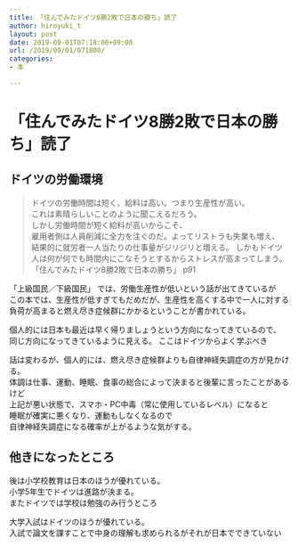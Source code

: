 ```yaml
---
title: 「住んでみたドイツ8勝2敗で日本の勝ち」読了
author: hiroyuki_t
layout: post
date: 2019-09-01T07:18:00+09:00
url: /2019/09/01/071800/
categories:
- 本

---
```


# 「住んでみたドイツ8勝2敗で日本の勝ち」読了

## ドイツの労働環境

> ドイツの労働時間は短く、給料は高い。つまり生産性が高い。  
> これは素晴らしいことのように聞こえるだろう。  
> しかし労働時間が短く給料が高いからこそ、  
> 雇用者側は人員削減に全力を注ぐのだ。よってリストラも失業も増え、  
> 結果的に就労者一人当たりの仕事量がジリジリと増える。
> しかもドイツ人は何が何でも時間内にこなそうとするからストレスが高まってしまう。
> 「住んでみたドイツ8勝2敗で日本の勝ち」 p91

「上級国民／下級国民」 では、労働生産性が低いという話が出てきているが  
この本では、生産性が低すぎてもだめだが、生産性を高くする中で一人に対する負荷が高まると燃え尽き症候群にかかるということが書かれている。

個人的には日本も最近は早く帰りましょうという方向になってきているので、  
同じ方向になってきているように見える。
ここはドイツからよく学ぶべき

話は変わるが、個人的には、燃え尽き症候群よりも自律神経失調症の方が見かける。  
体調は仕事、運動、睡眠、食事の総合によって決まると後輩に言ったことがあるけど  
上記が悪い状態で、スマホ・PC中毒（常に使用しているレベル）になると  
睡眠が確実に悪くなり、運動もしなくなるので  
自律神経失調症になる確率が上がるような気がする。

## 他きになったところ

後は小学校教育は日本のほうが優れている。  
小学5年生でドイツは進路が決まる。  
またドイツでは学校は勉強のみ行うところ  


大学入試はドイツのほうが優れている。  
入試で論文を課すことで中身の理解も求められるがそれが日本でできていない
